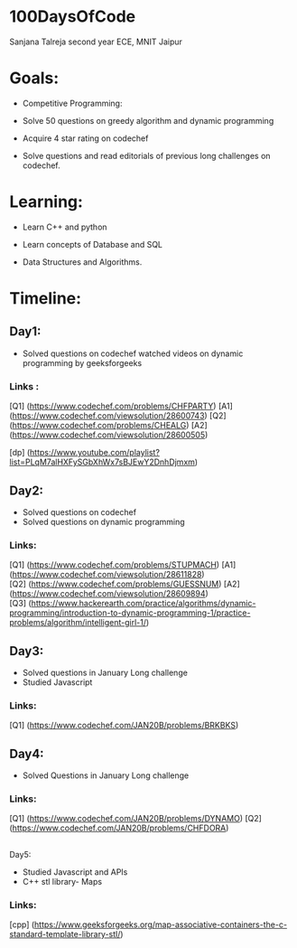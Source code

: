 # 100DaysOfCode
Sanjana Talreja second year ECE, MNIT Jaipur

# Goals:
* Competitive Programming:

* Solve 50 questions on greedy algorithm and dynamic programming

* Acquire 4 star rating on codechef

* Solve questions and read editorials of previous long challenges on codechef.

# Learning:

* Learn C++ and python

* Learn concepts of Database and SQL

* Data Structures and Algorithms.

# Timeline:
## Day1:
* Solved questions on codechef
watched videos on dynamic programming by geeksforgeeks
### Links :
[Q1] (https://www.codechef.com/problems/CHFPARTY)
[A1] (https://www.codechef.com/viewsolution/28600743)
[Q2] (https://www.codechef.com/problems/CHEALG)
[A2] (https://www.codechef.com/viewsolution/28600505)

[dp] (https://www.youtube.com/playlist?list=PLqM7alHXFySGbXhWx7sBJEwY2DnhDjmxm)

## Day2:
* Solved questions on codechef
* Solved questions on dynamic programming
### Links:
[Q1] (https://www.codechef.com/problems/STUPMACH)
[A1] (https://www.codechef.com/viewsolution/28611828)  
[Q2] (https://www.codechef.com/problems/GUESSNUM)
[A2] (https://www.codechef.com/viewsolution/28609894)   
[Q3] (https://www.hackerearth.com/practice/algorithms/dynamic-programming/introduction-to-dynamic-programming-1/practice-problems/algorithm/intelligent-girl-1/)
## Day3:
* Solved questions in January Long challenge
* Studied Javascript

### Links:
[Q1] (https://www.codechef.com/JAN20B/problems/BRKBKS)  

## Day4:
* Solved Questions in January Long challenge
### Links:
[Q1] (https://www.codechef.com/JAN20B/problems/DYNAMO)
[Q2] (https://www.codechef.com/JAN20B/problems/CHFDORA)
##

Day5:
* Studied Javascript and APIs
* C++ stl library- Maps

### Links:
[cpp] (https://www.geeksforgeeks.org/map-associative-containers-the-c-standard-template-library-stl/)